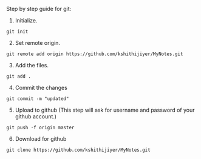 Step by step guide for git:
1. Initialize.
```
git init
```
2. Set remote origin. 
```
git remote add origin https://github.com/kshithijiyer/MyNotes.git
```
3. Add the files.
```
git add .
```
4. Commit the changes
```
git commit -m "updated"
```
5. Upload to github 
(This step will ask for username and password of your github account.)
```
git push -f origin master
```
6. Download for github
```
git clone https://github.com/kshithijiyer/MyNotes.git
```
